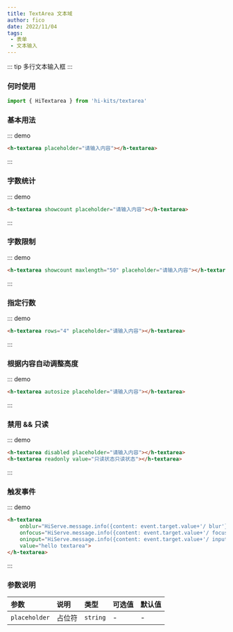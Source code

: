 ```yaml
---
title: TextArea 文本域
author: fico
date: 2022/11/04
tags:
 - 表单
 - 文本输入
---
```

::: tip
多行文本输入框
:::
### 何时使用
```ts
import { HiTextarea } from 'hi-kits/textarea'
```

### 基本用法

::: demo
```html
<h-textarea placeholder="请输入内容"></h-textarea>
```
:::

### 字数统计

::: demo
```html
<h-textarea showcount placeholder="请输入内容"></h-textarea>
```
:::

### 字数限制

::: demo
```html
<h-textarea showcount maxlength="50" placeholder="请输入内容"></h-textarea>
```
:::

### 指定行数

::: demo
```html
<h-textarea rows="4" placeholder="请输入内容"></h-textarea>
```
:::

### 根据内容自动调整高度

::: demo
```html
<h-textarea autosize placeholder="请输入内容"></h-textarea>
```
:::

### 禁用 && 只读

::: demo
```html
<h-textarea disabled placeholder="请输入内容"></h-textarea>
<h-textarea readonly value="只读状态只读状态"></h-textarea>
```
:::

### 触发事件

::: demo
```html
<h-textarea
    onblur="HiServe.message.info({content: event.target.value+'/ blur'})"
    onfocus="HiServe.message.info({content: event.target.value+'/ focus'})"
    oninput="HiServe.message.info({content: event.target.value+'/ input'})"
    value="hello textarea">
</h-textarea>
```
:::
### 参数说明

|参数|说明|类型|可选值|默认值
|:--|:--|:--|:-----|:---
| `placeholder`| 占位符 |  `string` | - | -
